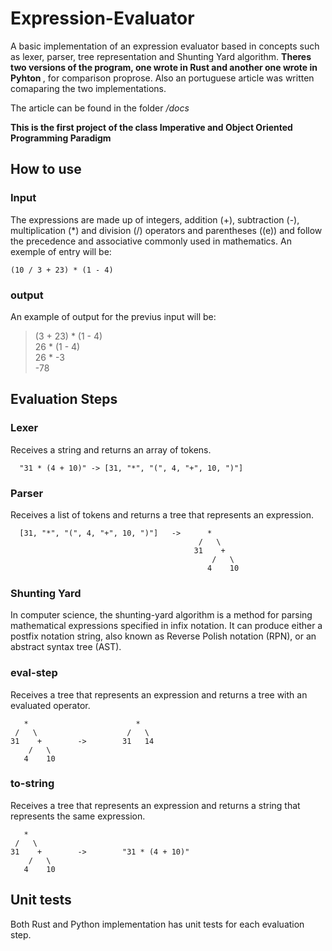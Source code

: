 # Expression-Evaluator
A basic implementation of an expression evaluator based in concepts such as lexer, parser, tree representation and Shunting Yard algorithm. <b> Theres two versions of the program, one wrote in Rust and another one wrote in Pyhton </b>, for comparison proprose. Also an portuguese article was written comaparing the two implementations.

The article can be found in the folder <i>/docs</i>

<b>This is the first project of the class Imperative and Object Oriented Programming Paradigm </b>

## How to use

### Input 
The expressions are made up of integers, addition (+), subtraction (-), multiplication (*) and division (/) operators and parentheses ((e)) and follow the precedence and associative commonly used in mathematics. An exemple of entry will be:

    (10 / 3 + 23) * (1 - 4)

### output
An example of output for the previus input will be:

> (3 + 23) * (1 - 4)\
26 * (1 - 4)\
26 * -3\
-78

## Evaluation Steps

### Lexer

Receives a string and returns an array of tokens.

      "31 * (4 + 10)" -> [31, "*", "(", 4, "+", 10, ")"]
      
### Parser

Receives a list of tokens and returns a tree that represents an expression.
      
      [31, "*", "(", 4, "+", 10, ")"]   ->      *
                                              /   \
                                             31    +
                                                 /   \
                                                4    10
### Shunting Yard

In computer science, the shunting-yard algorithm is a method for parsing mathematical expressions specified in infix notation. It can produce either a postfix notation string, also known as Reverse Polish notation (RPN), or an abstract syntax tree (AST).

### eval-step

Receives a tree that represents an expression and returns a tree with an evaluated operator.

       *                        *
     /   \                    /   \
    31    +        ->        31   14
        /   \
       4    10

### to-string

Receives a tree that represents an expression and returns a string that represents the same expression.

       *
     /   \
    31    +        ->        "31 * (4 + 10)"
        /   \
       4    10

## Unit tests

Both Rust and Python implementation has unit tests for each evaluation step.
